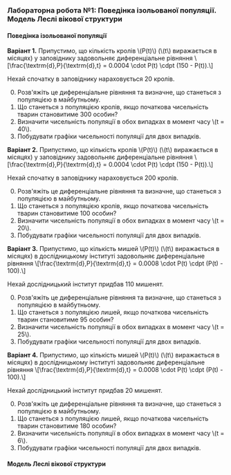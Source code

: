 ### Лабораторна робота №1: Поведінка ізольованої популяції. Модель Леслі вікової структури

#### Поведінка ізольованої популяції

**Варіант 1.** Припустимо, що кількість кролів \\(P(t)\\) (\\(t\\) виражається в місяцях) у заповіднику задовольняє диференціальне рівняння \\[\frac{\textrm{d}\,P}{\textrm{d}\,t} = 0.0004 \cdot P(t) \cdpt (150 - P(t)).\\]

Нехай спочатку в заповіднику нараховується 20 кролів. 

0. Розв'яжіть це диференціальне рівняння та визначне, що станеться з популяцією в майбутньому.
1. Що станеться з популяцією кролів, якщо початкова чисельність тварин становитиме 300 особин?
2. Визначити чисельність популяції в обох випадках в момент часу \\(t = 40\\).
3. Побудувати графіки чисельності популяції для двох випадків.


**Варіант 2.** Припустимо, що кількість кролів \\(P(t)\\) (\\(t\\) виражається в місяцях) у заповіднику задовольняє диференціальне рівняння \\[\frac{\textrm{d}\,P}{\textrm{d}\,t} = 0.0004 \cdot P(t) \cdpt (150 - P(t)).\\]

Нехай спочатку в заповіднику нараховується 200 кролів. 

0. Розв'яжіть це диференціальне рівняння та визначне, що станеться з популяцією в майбутньому.
1. Що станеться з популяцією кролів, якщо початкова чисельність тварин становитиме 100 особин?
2. Визначити чисельність популяції в обох випадках в момент часу \\(t = 20\\).
3. Побудувати графіки чисельності популяції для двох випадків.


**Варіант 3.** Припустимо, що кількість мишей \\(P(t)\\) (\\(t\\) виражається в місяцях) в дослідницькому інституті задовольняє диференціальне рівняння \\[\frac{\textrm{d}\,P}{\textrm{d}\,t} = 0.0008 \cdot P(t) \cdpt (P(t) - 100).\\]

Нехай дослідницький інститут придбав 110 мишенят. 

0. Розв'яжіть це диференціальне рівняння та визначне, що станеться з популяцією в майбутньому.
1. Що станеться з популяцією лишей, якщо початкова чисельність тварин становитиме 95 особин?
2. Визначити чисельність популяції в обох випадках в момент часу \\(t = 25\\).
3. Побудувати графіки чисельності популяції для двох випадків.


**Варіант 4.** Припустимо, що кількість мишей \\(P(t)\\) (\\(t\\) виражається в місяцях) в дослідницькому інституті задовольняє диференціальне рівняння \\[\frac{\textrm{d}\,P}{\textrm{d}\,t} = 0.0008 \cdot P(t) \cdpt (P(t) - 100).\\]

Нехай дослідницький інститут придбав 20 мишенят. 

0. Розв'яжіть це диференціальне рівняння та визначне, що станеться з популяцією в майбутньому.
1. Що станеться з популяцією лишей, якщо початкова чисельність тварин становитиме 180 особин?
2. Визначити чисельність популяції в обох випадках в момент часу \\(t = 6\\).
3. Побудувати графіки чисельності популяції для двох випадків.

#### Модель Леслі вікової структури